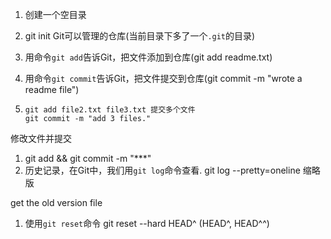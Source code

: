 1. 创建一个空目录

2. git init Git可以管理的仓库(当前目录下多了一个`.git`的目录)

3. 用命令`git add`告诉Git，把文件添加到仓库(git add readme.txt)

4. 用命令`git commit`告诉Git，把文件提交到仓库(git commit -m "wrote a readme file")

5. ```
   git add file2.txt file3.txt 提交多个文件
   git commit -m "add 3 files."
   ```



修改文件并提交

1. git add     &&  git  commit -m "***"
2. 历史记录，在Git中，我们用`git log`命令查看. git log --pretty=oneline 缩略版



get the old version file

1. 使用`git reset`命令 git reset --hard HEAD^  (HEAD^, HEAD^^)





